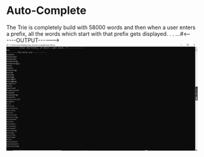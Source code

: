 # Auto-Complete
The Trie is completely build with 58000 words and then when a user enters a prefix, all the words which start with that prefix gets displayed.
.
.
...#<------OUTPUT------>
![](image/Output-AF.png)
